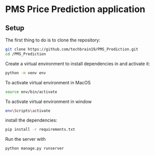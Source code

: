 # PMS Price Prediction application

## Setup

The first thing to do is to clone the repository:

```sh
git clone https://github.com/techbrain19/PMS_Prediction.git
cd /PMS_Prediction
```

Create a virtual environment to install dependencies in and activate it:

```sh
python -m venv env
```
To activate virtual environment in MacOS

```sh
source env/bin/activate
```

To activate virtual environment in window

```sh
env\Scripts\activate
```

install the dependencies:

```sh
pip install -r requirements.txt
```

Run the server with

```sh
python manage.py runserver
```
